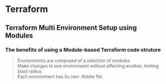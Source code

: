 # Terraform

## Terraform Multi Environment Setup using Modules

### The benefits of using a Module-based Terraform code struture
 
> Envrionments are composed of a selection of modules <br>
> Make changes to one environment without affecting another, limiting blast radius <br>
> Each environment has its own .tfstate file <br>
